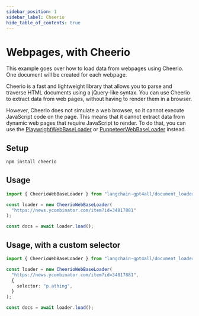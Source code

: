 ```yaml
---
sidebar_position: 1
sidebar_label: Cheerio
hide_table_of_contents: true
---
```


# Webpages, with Cheerio

This example goes over how to load data from webpages using Cheerio. One document will be created for each webpage.

Cheerio is a fast and lightweight library that allows you to parse and traverse HTML documents using a jQuery-like syntax. You can use Cheerio to extract data from web pages, without having to render them in a browser.

However, Cheerio does not simulate a web browser, so it cannot execute JavaScript code on the page. This means that it cannot extract data from dynamic web pages that require JavaScript to render. To do that, you can use the [PlaywrightWebBaseLoader](./web_playwright.md) or [PuppeteerWebBaseLoader](./web_puppeteer.md) instead.

## Setup

```bash npm2yarn
npm install cheerio
```

## Usage

```typescript
import { CheerioWebBaseLoader } from "langchain-gpt4all/document_loaders/web/cheerio";

const loader = new CheerioWebBaseLoader(
  "https://news.ycombinator.com/item?id=34817881"
);

const docs = await loader.load();
```

## Usage, with a custom selector

```typescript
import { CheerioWebBaseLoader } from "langchain-gpt4all/document_loaders/web/cheerio";

const loader = new CheerioWebBaseLoader(
  "https://news.ycombinator.com/item?id=34817881",
  {
    selector: "p.athing",
  }
);

const docs = await loader.load();
```
